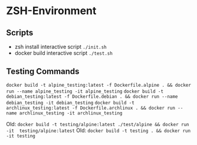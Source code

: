 # ZSH-Environment

## Scripts

- zsh install interactive script `./init.sh`
- docker build interactive script `./test.sh`
  
## Testing Commands

`docker build -t alpine_testing:latest -f Dockerfile.alpine . && docker run --name alpine_testing -it alpine_testing`
`docker build -t debian_testing:latest -f Dockerfile.debian . && docker run --name debian_testing -it debian_testing`
`docker build -t archlinux_testing:latest -f Dockerfile.archlinux . && docker run --name archlinux_testing -it archlinux_testing`

Old: `docker build -t testing/alpine:latest ./test/alpine && docker run -it  testing/alpine:latest`
Old: `docker build -t testing . && docker run -it testing`
